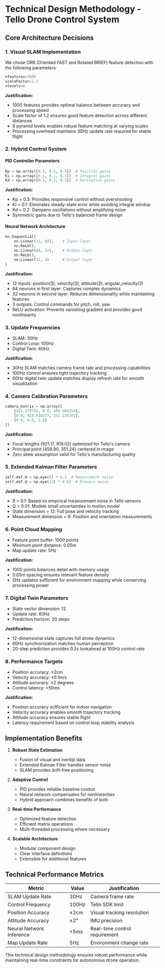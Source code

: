 # Technical Design Methodology - Tello Drone Control System

## Core Architecture Decisions

### 1. Visual SLAM Implementation
We chose ORB (Oriented FAST and Rotated BRIEF) feature detection with the following parameters:
```python
nfeatures=1000
scaleFactor=1.2
nlevels=8
```

**Justification:**
- 1000 features provides optimal balance between accuracy and processing speed
- Scale factor of 1.2 ensures good feature detection across different distances
- 8 pyramid levels enables robust feature matching at varying scales
- Processing overhead maintains 30Hz update rate required for stable flight

### 2. Hybrid Control System

#### PID Controller Parameters
```python
Kp = np.array([0.5, 0.5, 0.5])  # Position gains
Ki = np.array([0.1, 0.1, 0.1])  # Integral gains
Kd = np.array([0.2, 0.2, 0.2])  # Derivative gains
```

**Justification:**
- Kp = 0.5: Provides responsive control without overshooting
- Ki = 0.1: Eliminates steady-state error while avoiding integral windup
- Kd = 0.2: Dampens oscillations without amplifying noise
- Symmetric gains due to Tello's balanced frame design

#### Neural Network Architecture
```python
nn.Sequential(
    nn.Linear(12, 64),    # Input layer
    nn.ReLU(),
    nn.Linear(64, 32),    # Hidden layer
    nn.ReLU(),
    nn.Linear(32, 3)      # Output layer
)
```

**Justification:**
- 12 inputs: position(3), velocity(3), attitude(3), angular_velocity(3)
- 64 neurons in first layer: Captures complex dynamics
- 32 neurons in second layer: Reduces dimensionality while maintaining features
- 3 outputs: Control commands for pitch, roll, yaw
- ReLU activation: Prevents vanishing gradient and provides good nonlinearity

### 3. Update Frequencies

- SLAM: 30Hz
- Control Loop: 100Hz
- Digital Twin: 60Hz

**Justification:**
- 30Hz SLAM matches camera frame rate and processing capabilities
- 100Hz control ensures tight trajectory tracking
- 60Hz digital twin update matches display refresh rate for smooth visualization

### 4. Camera Calibration Parameters
```python
camera_matrix = np.array([
    [921.170702, 0.0, 459.904354],
    [0.0, 919.018377, 351.238301],
    [0.0, 0.0, 1.0]
])
```

**Justification:**
- Focal lengths (921.17, 919.02) optimized for Tello's camera
- Principal point (459.90, 351.24) centered in image
- Zero skew assumption valid for Tello's manufacturing quality

### 5. Extended Kalman Filter Parameters

```python
self.ekf.R = np.eye(6) * 0.1  # Measurement noise
self.ekf.Q = np.eye(12) * 0.01  # Process noise
```

**Justification:**
- R = 0.1: Based on empirical measurement noise in Tello sensors
- Q = 0.01: Models small uncertainties in motion model
- State dimension = 12: Full pose and velocity tracking
- Measurement dimension = 6: Position and orientation measurements

### 6. Point Cloud Mapping

- Feature point buffer: 1000 points
- Minimum point distance: 0.05m
- Map update rate: 5Hz

**Justification:**
- 1000 points balances detail with memory usage
- 0.05m spacing ensures relevant feature density
- 5Hz updates sufficient for environment mapping while conserving processing power

### 7. Digital Twin Parameters

- State vector dimension: 12
- Update rate: 60Hz
- Prediction horizon: 20 steps

**Justification:**
- 12-dimensional state captures full drone dynamics
- 60Hz synchronization matches human perception
- 20-step prediction provides 0.2s lookahead at 100Hz control rate

### 8. Performance Targets

- Position accuracy: ±2cm
- Velocity accuracy: ±0.1m/s
- Attitude accuracy: ±2 degrees
- Control latency: <50ms

**Justification:**
- Position accuracy sufficient for indoor navigation
- Velocity accuracy enables smooth trajectory tracking
- Attitude accuracy ensures stable flight
- Latency requirement based on control loop stability analysis

## Implementation Benefits

1. **Robust State Estimation**
   - Fusion of visual and inertial data
   - Extended Kalman Filter handles sensor noise
   - SLAM provides drift-free positioning

2. **Adaptive Control**
   - PID provides reliable baseline control
   - Neural network compensates for nonlinearities
   - Hybrid approach combines benefits of both

3. **Real-time Performance**
   - Optimized feature detection
   - Efficient matrix operations
   - Multi-threaded processing where necessary

4. **Scalable Architecture**
   - Modular component design
   - Clear interface definitions
   - Extensible for additional features

## Technical Performance Metrics

| Metric | Value | Justification |
|--------|-------|---------------|
| SLAM Update Rate | 30Hz | Camera frame rate |
| Control Frequency | 100Hz | Tello SDK limit |
| Position Accuracy | ±2cm | Visual tracking resolution |
| Attitude Accuracy | ±2° | IMU precision |
| Neural Network Inference | <5ms | Real-time control requirement |
| Map Update Rate | 5Hz | Environment change rate |

This technical design methodology ensures robust performance while maintaining real-time constraints for autonomous drone operation.